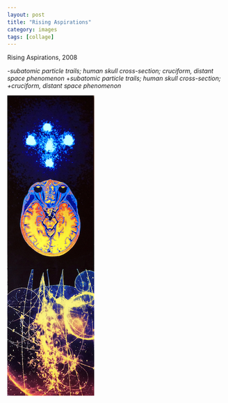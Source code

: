 ```yaml
---
layout: post
title: "Rising Aspirations"
category: images
tags: [collage]
---
```

 Rising Aspirations, 2008
 
-*subatomic particle trails; human skull cross-section;	 cruciform, distant space phenomenon*
+*subatomic particle trails; human skull cross-section;  
+cruciform, distant space phenomenon*
 
 [![](/assets/risingaspirations_.jpg)](/assets/risingaspirations.jpg) 
 


